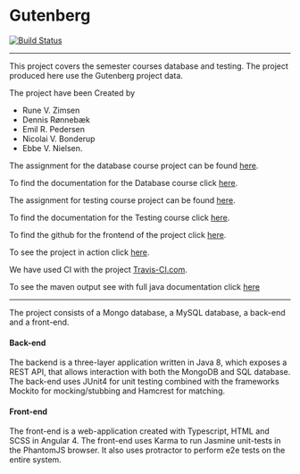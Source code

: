 # Gutenberg

[![Build Status](https://travis-ci.org/ERPedersen/Gutenberg.svg?branch=master)](https://travis-ci.org/ERPedersen/Gutenberg)

___________________________________________________________

This project covers the semester courses database and testing.
The project produced here use the Gutenberg project data.

The project have been Created by 
- Rune V. Zimsen
- Dennis Rønnebæk
- Emil R. Pedersen
- Nicolai V. Bonderup 
- Ebbe V. Nielsen.

The assignment for the database course project can be found [here](https://github.com/HelgeCPH/db_course_nosql/blob/master/lecture_notes/Project%20Description.ipynb).

To find the documentation for the Database course click [here](https://github.com/ERPedersen/Gutenberg/blob/master/db-documentation.md).

The assignment for testing course project can be found [here](Semester%20project%20Testing.md).

To find the documentation for the Testing course click [here](https://github.com/ERPedersen/Gutenberg/blob/master/reflections.pdf).

To find the github for the frontend of the project click [here](https://github.com/ERPedersen/GutenbergWeb).

To see the project in action click [here](http://zesty.emilrosenius.dk/).

We have used CI with the project [Travis-CI.com](https://travis-ci.org/ERPedersen/Gutenberg).

To see the maven output see with full java documentation click [here](https://erpedersen.github.io/Gutenberg/) 

____________________________________________________________

The project consists of a Mongo database, a MySQL database, a back-end and a front-end. 


#### Back-end
The backend is a three-layer application written in Java 8, which exposes a REST API, that allows interaction with both the MongoDB and SQL database. The back-end uses JUnit4 for unit testing combined with the frameworks Mockito for mocking/stubbing and Hamcrest for matching.

#### Front-end
The front-end is a web-application created with Typescript, HTML and SCSS in Angular 4. The front-end uses Karma to run Jasmine unit-tests in the PhantomJS browser. It also uses protractor to perform e2e tests on the entire system.

